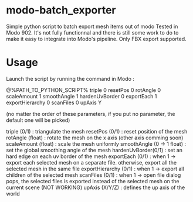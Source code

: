 # modo-batch_exporter
Simple python script to batch export mesh items out of modo
Tested in Modo 902. It's not fully functionnal and there is still some work to do to make it easy to integrate into Modo's pipeline.
Only FBX export supported.

Usage
=======

Launch the script by running the command in Modo :

@%PATH_TO_PYTHON_SCRIPT% triple 0 resetPos 0 rotAngle 0 scaleAmount 1 smoothAngle 1 hardenUvBorder 0 exportEach 1 exportHierarchy 0 scanFiles 0 upAxis Y

(no matter the order of these parameters, if you put no parameter, the default one will be picked)

triple (0/1) : triangulate the mesh
resetPos (0/1) : reset position of the mesh
rotAngle (float) : rotate the mesh on the x axis (other axis comming soon)
scaleAmount (float) : scale the mesh uniformly
smoothAngle (0 -> 1 float) : set the global smoothing angle of the mesh
hardenUvBorder(0/1) : set an hard edge on each uv border of the mesh
exportEach (0/1) : when 1 -> export each selected mesh on a separate file. otherwise, export all the selected mesh in the same file
exportHierarchy (0/1) : when 1 -> export all children of the selected mesh
scanFiles (0/1) : when 1 -> open file dialog pops, the selected files is exported instead of the selected mesh on the current scene (NOT WORKING)
upAxis (X/Y/Z) : defines the up axis of the world
